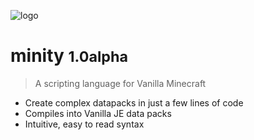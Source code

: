 <!-- _coverpage.md -->

![logo](/minity-logo-medium.png)

# minity <small>1.0alpha</small>

> A scripting language for Vanilla Minecraft

- Create complex datapacks in just a few lines of code
- Compiles into Vanilla JE data packs
- Intuitive, easy to read syntax
